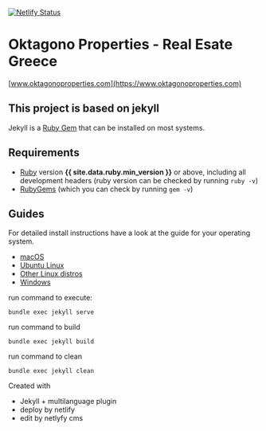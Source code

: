 [![Netlify Status](https://api.netlify.com/api/v1/badges/5299b5e1-2e36-46b1-bcaa-b8ce961a54da/deploy-status)](https://app.netlify.com/sites/oktagonov3/deploys)

# Oktagono Properties - Real Esate Greece
[www.oktagonoproperties.com](https://www.oktagonoproperties.com)



## This project is based on jekyll

Jekyll is a [Ruby Gem](/docs/ruby-101/#gems) that can be installed on most systems.

## Requirements

* [Ruby](https://www.ruby-lang.org/en/downloads/) version **{{ site.data.ruby.min_version }}** or above, including all development headers (ruby version can be checked by running `ruby -v`)
* [RubyGems](https://rubygems.org/pages/download) (which you can check by running `gem -v`)

## Guides

For detailed install instructions have a look at the guide for your operating system.

* [macOS](/docs/installation/macos/)
* [Ubuntu Linux](/docs/installation/ubuntu/)
* [Other Linux distros](/docs/installation/other-linux)
* [Windows](/docs/installation/windows/)


run command to execute:
```
bundle exec jekyll serve
```



run command to build
```
bundle exec jekyll build
```

run command to clean
```
bundle exec jekyll clean 
```

Created with 
- Jekyll + multilanguage plugin 
- deploy by netlify 
- edit by netlyfy cms

